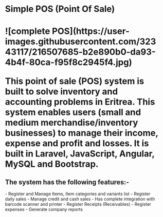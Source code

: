 <h1> Simple POS (Point Of Sale) <h1>
![complete POS](https://user-images.githubusercontent.com/32343117/216507685-b2e890b0-da93-4b4f-80ca-f95f8c2945f4.jpg)

This point of sale (POS) system is built to solve inventory and accounting problems in Eritrea.
This system enables users (small and medium merchandise/inventory businesses) to manage their income, expense and profit and losses.
It is built in Laravel, JavaScript, Angular, MySQL and Bootstrap.

<h2>The system has the following features:-</h2>
-	Register and Manage Items, Item categories and variants list
-	Register daily sales
-	Manage credit and cash sales
-	Has complete integration with barcode scanner and printer
-	Register Receipts (Receivables)
-	Register expenses
-	Generate company reports
